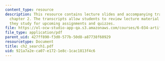 ```yaml
---
content_type: resource
description: This resource contains lecture slides and accompanying transcripts for
  chapter 2. The transcripts allow students to review lecture material in detail as
  they study for upcoming assignments and quizzes.
file: https://ol-ocw-studio-app-qa.s3.amazonaws.com/courses/6-034-artificial-intelligence-spring-2005/921a7a2eca07e1721e8c1cac1813f4c6_ch2_search1.pdf
file_type: application/pdf
parent_uid: 427ff890-f3d0-577b-50d8-a87738f60929
resourcetype: Document
title: ch2_search1.pdf
uid: 921a7a2e-ca07-e172-1e8c-1cac1813f4c6
---
```

